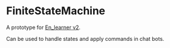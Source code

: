 # FiniteStateMachine

A prototype for <a href = "https://github.com/Quartyom/en_learner--v2.0-">En_learner v2</a>.

Can be used to handle states and apply commands in chat bots.
